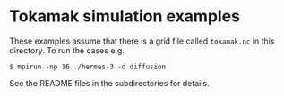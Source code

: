 Tokamak simulation examples
===========================

These examples assume that there is a grid file called `tokamak.nc` in
this directory. To run the cases e.g.

    $ mpirun -np 16 ./hermes-3 -d diffusion

See the README files in the subdirectories for details.
